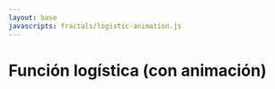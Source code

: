 ```yaml
---
layout: base
javascripts: fractals/logistic-animation.js
---
```

# Función logística (con animación)
<canvas id="logistic" width="600" height="400"></canvas>
